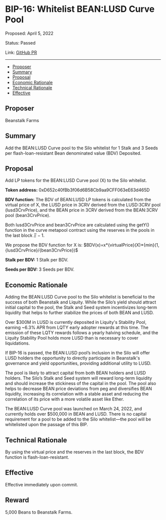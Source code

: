 # BIP-16: Whitelist BEAN:LUSD Curve Pool

Proposed: April 5, 2022

Status: Passed

Link: [GitHub PR](https://github.com/BeanstalkFarms/Beanstalk/pull/66)

---

- [Proposer](#proposer)
- [Summary](#summary)
- [Proposal](#proposal)
- [Economic Rationale](#economic-rationale)
- [Technical Rationale](#technical-rationale)
- [Effective](#effective)

## Proposer

Beanstalk Farms

## Summary

Add the BEAN:LUSD Curve pool to the Silo whitelist for 1 Stalk and 3 Seeds per flash-loan-resistant Bean denominated value (BDV) Deposited.

## Proposal

Add LP tokens for the BEAN:LUSD Curve pool (X) to the Silo whitelist.

**Token address:** 0xD652c40fBb3f06d6B58Cb9aa9CFF063eE63d465D

**BDV function:** The BDV of BEAN:LUSD LP tokens is calculated from the virtual price of X, the LUSD price in 3CRV derived from the LUSD:3CRV pool (lusd3CrvPrice), and the BEAN price in 3CRV derived from the BEAN:3CRV pool (bean3CrvPrice).

Both lusd3CrvPrice and bean3CrvPrice are calculated using the getY() function in the curve metapool contract using the reserves in the pools in the last block $\Xi-1$. 

We propose the BDV function for X is:
$BDV(x)=x*\{virtualPrice}(X)*\{min}(1,\{lusd3CrvPrice}/\{bean3CrvPrice})$

**Stalk per BDV:** 1 Stalk per BDV.

**Seeds per BDV:** 3 Seeds per BDV.

## Economic Rationale

Adding the BEAN:LUSD Curve pool to the Silo whitelist is beneficial to the success of both Beanstalk and Liquity. While the Silo’s yield should attract initial capital to the pool, the Stalk and Seed system incentivizes long-term liquidity that helps to further stabilize the prices of both BEAN and LUSD.

Over $300M in LUSD is currently deposited in Liquity's Stability Pool, earning ~6.3% APR from LQTY early adopter rewards at this time. The emission of these LQTY rewards follows a yearly halving schedule, and the Liquity Stability Pool holds more LUSD than is necessary to cover liquidations.

If BIP-16 is passed, the BEAN:LUSD pool’s inclusion in the Silo will offer LUSD holders the opportunity to directly participate in Beanstalk's governance and yield opportunities, providing additional utility to LUSD.

The pool is likely to attract capital from both BEAN holders and LUSD holders. The Silo’s Stalk and Seed system will reward long-term liquidity and should increase the stickiness of the capital in the pool. The pool also helps to decrease BEAN price deviations from peg and diversifies BEAN liquidity, increasing its correlation with a stable asset and reducing the correlation of its price with a more volatile asset like Ether.

The BEAN:LUSD Curve pool was launched on March 24, 2022, and currently holds over $500,000 in BEAN and LUSD. There is no capital requirement for a pool to be added to the Silo whitelist—the pool will be whitelisted upon the passage of this BIP.

## Technical Rationale

By using the virtual price and the reserves in the last block, the BDV function is flash-loan-resistant.

## Effective

Effective immediately upon commit.

## Reward

5,000 Beans to Beanstalk Farms.
